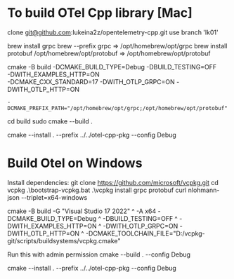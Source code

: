 To build OTel Cpp library [Mac]
==============================
clone git@github.com:lukeina2z/opentelemetry-cpp.git
use branch 'lk01'

brew install grpc
brew --prefix grpc    =>   /opt/homebrew/opt/grpc
brew install protobuf
/opt/homebrew/opt/protobuf    =>     /opt/homebrew/opt/protobuf

cmake -B build -DCMAKE_BUILD_TYPE=Debug -DBUILD_TESTING=OFF \
    -DWITH_EXAMPLES_HTTP=ON \
    -DCMAKE_CXX_STANDARD=17 -DWITH_OTLP_GRPC=ON  -DWITH_OTLP_HTTP=ON
    
    -DCMAKE_PREFIX_PATH="/opt/homebrew/opt/grpc;/opt/homebrew/opt/protobuf"

cd build
sudo cmake --build .

cmake --install . --prefix ../../otel-cpp-pkg --config Debug


Build Otel on Windows
====================
Install dependencies:
git clone https://github.com/microsoft/vcpkg.git
cd vcpkg
.\bootstrap-vcpkg.bat
.\vcpkg install grpc protobuf curl nlohmann-json --triplet=x64-windows

cmake -B build -G "Visual Studio 17 2022" ^
    -A x64 -DCMAKE_BUILD_TYPE=Debug ^
    -DBUILD_TESTING=OFF ^
    -DWITH_EXAMPLES_HTTP=ON ^
    -DWITH_OTLP_GRPC=ON  -DWITH_OTLP_HTTP=ON ^
    -DCMAKE_TOOLCHAIN_FILE="D:/vcpkg-git/scripts/buildsystems/vcpkg.cmake"

Run this with admin permission
cmake --build . --config Debug

cmake --install . --prefix ../../otel-cpp-pkg --config Debug
